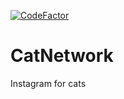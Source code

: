 <a href="https://www.codefactor.io/repository/github/murkat-git/catnetwork/overview/master"><img src="https://www.codefactor.io/repository/github/murkat-git/catnetwork/badge/master" alt="CodeFactor" /></a>
# CatNetwork
Instagram for cats
